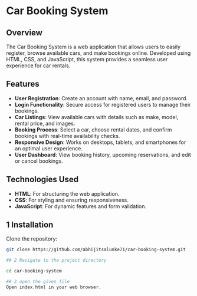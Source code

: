 # Car Booking System

## Overview
The Car Booking System is a web application that allows users to easily register, browse available cars, and make bookings online. Developed using HTML, CSS, and JavaScript, this system provides a seamless user experience for car rentals.

## Features
- **User Registration**: Create an account with name, email, and password.
- **Login Functionality**: Secure access for registered users to manage their bookings.
- **Car Listings**: View available cars with details such as make, model, rental price, and images.
- **Booking Process**: Select a car, choose rental dates, and confirm bookings with real-time availability checks.
- **Responsive Design**: Works on desktops, tablets, and smartphones for an optimal user experience.
- **User Dashboard**: View booking history, upcoming reservations, and edit or cancel bookings.

## Technologies Used
- **HTML**: For structuring the web application.
- **CSS**: For styling and ensuring responsiveness.
- **JavaScript**: For dynamic features and form validation.

## 1 Installation
 Clone the repository:
   ```bash
   git clone https://github.com/abhijitsalunke71/car-booking-system.git

## 2 Navigate to the project directory

cd car-booking-system

## 3 open the given file 
Open index.html in your web browser.


 


